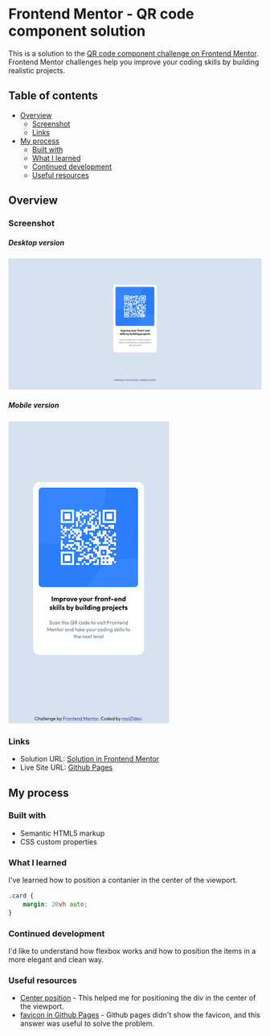 # Frontend Mentor - QR code component solution

This is a solution to the [QR code component challenge on Frontend Mentor](https://www.frontendmentor.io/challenges/qr-code-component-iux_sIO_H). Frontend Mentor challenges help you improve your coding skills by building realistic projects. 

## Table of contents

- [Overview](#overview)
  - [Screenshot](#screenshot)
  - [Links](#links)
- [My process](#my-process)
  - [Built with](#built-with)
  - [What I learned](#what-i-learned)
  - [Continued development](#continued-development)
  - [Useful resources](#useful-resources)


## Overview

### Screenshot

##### Desktop version
![Desktop version](./images/qr-code-component-desktop.png)

##### Mobile version
![Mobile version](./images/qr-code-component-mobile.png)

### Links

- Solution URL: [Solution in Frontend Mentor](https://www.frontendmentor.io/solutions/qr-code-component-with-html-and-css-first-try-A6oSS8e_je)
- Live Site URL: [Github Pages](https://moi21dev.github.io/qr-code/)

## My process

### Built with

- Semantic HTML5 markup
- CSS custom properties

### What I learned

I've learned how to position a contanier in the center of the viewport.

```css
.card {
    margin: 20vh auto;
}
```

### Continued development

I'd like to understand how flexbox works and how to position the items in a more elegant and clean way.

### Useful resources

- [Center position](https://stackoverflow.com/a/48961075) - This helped me for positioning the div in the center of the viewport.
- [favicon in Github Pages](https://stackoverflow.com/a/61073510) - Github pages didn't show the favicon, and this answer was useful to solve the problem.